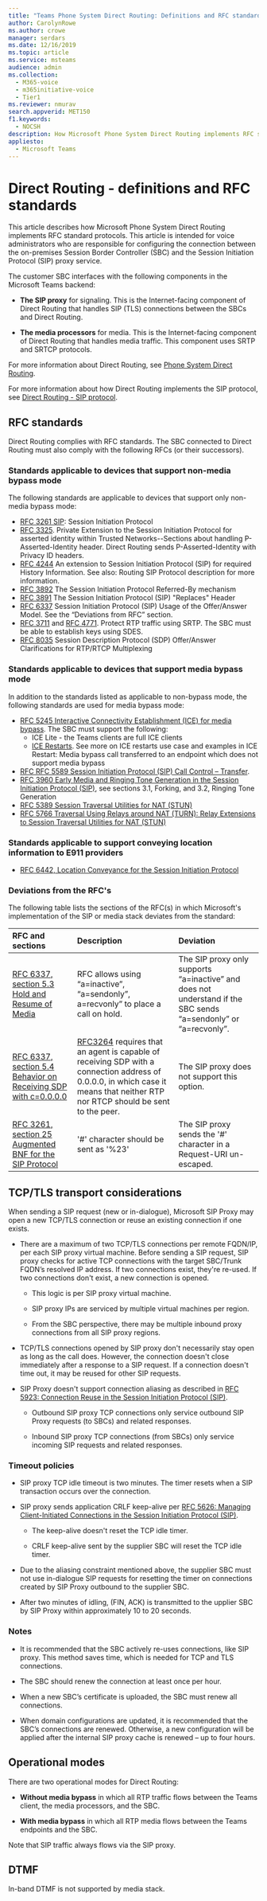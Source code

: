 ```yaml
---
title: "Teams Phone System Direct Routing: Definitions and RFC standards"
author: CarolynRowe
ms.author: crowe
manager: serdars
ms.date: 12/16/2019
ms.topic: article
ms.service: msteams
audience: admin
ms.collection: 
  - M365-voice
  - m365initiative-voice
  - Tier1
ms.reviewer: nmurav
search.appverid: MET150
f1.keywords: 
  - NOCSH
description: How Microsoft Phone System Direct Routing implements RFC standard protocols.
appliesto: 
  - Microsoft Teams
---
```


# Direct Routing - definitions and RFC standards

This article describes how Microsoft Phone System Direct Routing implements RFC standard protocols. This article is intended for voice administrators who are responsible for configuring the connection between the on-premises Session Border Controller (SBC) and the Session Initiation Protocol (SIP) proxy service.

The customer SBC interfaces with the following components in the Microsoft Teams backend: 

- **The SIP proxy** for signaling. This is the Internet-facing component of Direct Routing that handles SIP (TLS) connections between the SBCs and Direct Routing.

- **The media processors** for media. This is the Internet-facing component of Direct Routing that handles media traffic. This component uses SRTP and SRTCP protocols.


For more information about Direct Routing, see [Phone System Direct Routing](direct-routing-landing-page.md).

For more information about how Direct Routing implements the SIP protocol, see [Direct Routing - SIP protocol](direct-routing-protocols-sip.md).

## RFC standards

Direct Routing complies with RFC standards.  The SBC connected to Direct Routing must also comply with the following RFCs (or their successors). 

### Standards applicable to devices that support non-media bypass mode 

The following standards are applicable to devices that support only non-media bypass mode:

- [RFC 3261 SIP](https://tools.ietf.org/html/rfc3261): Session Initiation Protocol
- [RFC 3325](https://www.ietf.org/rfc/rfc3325). Private Extension to the Session Initiation Protocol for asserted identity within Trusted Networks--Sections about handling P-Asserted-Identity header. Direct Routing sends P-Asserted-Identity with Privacy ID headers. 
- [RFC 4244](https://www.ietf.org/rfc/rfc4244.txt) An extension to Session Initiation Protocol (SIP) for required History Information. See also: Routing SIP Protocol description for more information.
- [RFC 3892](https://www.ietf.org/rfc/rfc3892.txt) The Session Initiation Protocol Referred-By mechanism
- [RFC 3891](https://www.ietf.org/rfc/rfc3891.txt) The Session Initiation Protocol (SIP) "Replaces" Header 
- [RFC 6337](https://tools.ietf.org/html/rfc6337) Session Initiation Protocol (SIP) Usage of the Offer/Answer Model.
  See the “Deviations from RFC” section.
- [RFC 3711](https://tools.ietf.org/html/rfc3711) and [RFC 4771](https://tools.ietf.org/html/rfc4771). Protect RTP traffic using SRTP. The SBC must be able to establish keys using SDES. 
- [RFC 8035](https://www.ietf.org/rfc/rfc8035.txt) Session Description Protocol (SDP) Offer/Answer Clarifications for RTP/RTCP Multiplexing

### Standards applicable to devices that support media bypass mode

In addition to the standards listed as applicable to non-bypass mode, the following standards are used for media bypass mode:

- [RFC 5245 Interactive Connectivity Establishment (ICE) for media bypass](https://tools.ietf.org/html/rfc5245).  The SBC must support the following:
  - ICE Lite - the Teams clients are full ICE clients
  - [ICE Restarts](https://tools.ietf.org/html/rfc5245#section-9.1.1.1). See more on ICE restarts use case and examples in ICE Restart:  Media bypass call transferred to an endpoint which does not support media bypass   
- [RFC RFC 5589 Session Initiation Protocol (SIP) Call Control – Transfer](https://tools.ietf.org/html/rfc5589). 
- [RFC 3960 Early Media and Ringing Tone Generation in the Session Initiation Protocol (SIP)](https://tools.ietf.org/html/rfc3960), see sections 3.1, Forking, and 3.2, Ringing Tone Generation 
- [RFC 5389 Session Traversal Utilities for NAT (STUN)](https://tools.ietf.org/html/rfc5389)
- [RFC 5766 Traversal Using Relays around NAT (TURN): Relay Extensions to Session Traversal Utilities for NAT (STUN)](https://tools.ietf.org/html/rfc5766)

### Standards applicable to support conveying location information to E911 providers

- [RFC 6442, Location Conveyance for the Session Initiation Protocol](https://tools.ietf.org/html/rfc6442)

### Deviations from the RFC's

The following table lists the sections of the RFC(s) in which Microsoft's implementation of the SIP or media stack deviates from the standard:

| RFC and sections | Description | Deviation |
| :---------------------  |:---------------------- |:-----------------------|
| [RFC 6337, section 5.3 Hold and Resume of Media](https://tools.ietf.org/html/rfc6337#section-5.3) | RFC allows using “a=inactive”, “a=sendonly”, a=recvonly” to place a call on hold. |The SIP proxy only supports “a=inactive” and does not understand if the SBC sends “a=sendonly” or “a=recvonly”.
| [RFC 6337, section 5.4 Behavior on Receiving SDP with c=0.0.0.0](https://tools.ietf.org/html/rfc6337#section-5.4) | [RFC3264](https://tools.ietf.org/html/rfc3264) requires that an agent is capable of receiving SDP with a connection address of 0.0.0.0, in which case it means that neither  RTP nor RTCP should be sent to the peer. | The SIP proxy does not support this option. |
| [RFC 3261, section 25 Augmented BNF for the SIP Protocol](https://tools.ietf.org/html/rfc3261#section-25.1) | '#' character should be sent as '%23'| The SIP proxy sends the '#' character in a Request-URI un-escaped. |

## TCP/TLS transport considerations

When sending a SIP request (new or in-dialogue), Microsoft SIP Proxy may open a new TCP/TLS connection or reuse an existing connection if one exists.  

- There are a maximum of two TCP/TLS connections per remote FQDN/IP, per each SIP proxy virtual machine. Before sending a SIP request, SIP proxy checks for active TCP connections with the target SBC/Trunk FQDN’s resolved IP address. If two connections exist, they're re-used. If two connections don't exist, a new connection is opened.  

  - This logic is per SIP proxy virtual machine.  

  - SIP proxy IPs are serviced by multiple virtual machines per region.  

  - From the SBC perspective, there may be multiple inbound proxy connections from all SIP proxy regions.  

- TCP/TLS connections opened by SIP proxy don't necessarily stay open as long as the call does. However, the connection doesn't close immediately after a response to a SIP request.  If a connection doesn't time out, it may be reused for other SIP requests.  

- SIP Proxy doesn't support connection aliasing as described in [RFC 5923: Connection Reuse in the Session Initiation Protocol (SIP)](https://www.rfc-editor.org/rfc/rfc5923.html).

  - Outbound SIP proxy TCP connections only service outbound SIP Proxy requests (to SBCs) and related responses.

  - Inbound SIP proxy TCP connections (from SBCs) only service incoming SIP requests and related responses.  


### Timeout policies 

- SIP proxy TCP idle timeout is two minutes. The timer resets when a SIP transaction occurs over the connection.  

- SIP proxy sends application CRLF keep-alive per [RFC 5626: Managing Client-Initiated Connections in the Session Initiation Protocol (SIP)](https://www.rfc-editor.org/rfc/rfc5626).

  - The keep-alive doesn't reset the TCP idle timer.

  - CRLF keep-alive sent by the supplier SBC will reset the TCP idle timer.

- Due to the aliasing constraint mentioned above, the supplier SBC must not use in-dialogue SIP requests for resetting the timer on connections created by SIP Proxy outbound to the supplier SBC. 

- After two minutes of idling, (FIN, ACK) is transmitted to the upplier SBC by SIP Proxy within approximately 10 to 20 seconds. 

### Notes

- It is recommended that the SBC actively re-uses connections, like SIP proxy. This method saves time, which is needed for TCP and TLS connections. 

- The SBC should renew the connection at least once per hour. 

- When a new SBC’s certificate is uploaded, the SBC must renew all connections. 

- When domain configurations are updated, it is recommended that the SBC’s connections are renewed. Otherwise, a new configuration will be applied after the internal SIP proxy cache is renewed – up to four hours. 

 
## Operational modes

There are two operational modes for Direct Routing:

- **Without media bypass** in which all RTP traffic flows between the Teams client, the media processors, and the SBC.  

- **With media bypass** in which all RTP media flows between the Teams endpoints and the SBC. 

Note that SIP traffic always flows via the SIP proxy. 

## DTMF

In-band DTMF is not supported by media stack.
